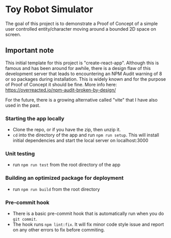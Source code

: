 # Toy Robot Simulator

The goal of this project is to demonstrate a Proof of Concept of a simple user controlled entity/character moving around a bounded 2D space on screen.


## Important note

This initial template for this project is "create-react-app".
Although this is famous and has been around for awhile, there is a design flaw of this development server that leads
to encountering an NPM Audit warning of 8 or so packages during installation.
This is widely known and for the purpose of Proof of Concept it should be fine. 
More info here: https://overreacted.io/npm-audit-broken-by-design/

For the future, there is a growing alternative called "vite" that I have also used in the past.

### Starting the app locally

- Clone the repo, or if you have the zip, then unzip it.
- `cd` into the directory of the app and run `npm run setup`. This will install initial dependencies and start the local server on localhost:3000

### Unit testing

- run `npm run test` from the root directory of the app

### Building an optimized package for deployment

- run `npm run build` from the root directory

### Pre-commit hook
- There is a basic pre-commit hook that is automatically run when you do `git commit`.
- The hook runs `npm lint:fix`. It will fix minor code style issue and report on any other errors to fix before commiting.

